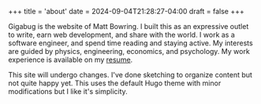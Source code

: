 +++
title = 'about'
date = 2024-09-04T21:28:27-04:00
draft = false
+++

Gigabug is the website of Matt Bowring. I built this as an expressive outlet to write, earn web development, and share with the world. I work as a software engineer, and spend time reading and staying active. My interests are guided by physics, engineering, economics, and psychology. My work experience is available on my [resume](/about/matt-bowring-resume.pdf).

This site will undergo changes. I've done sketching to organize content but not quite happy yet. This uses the default Hugo theme with minor modifications but I like it's simplicity.
